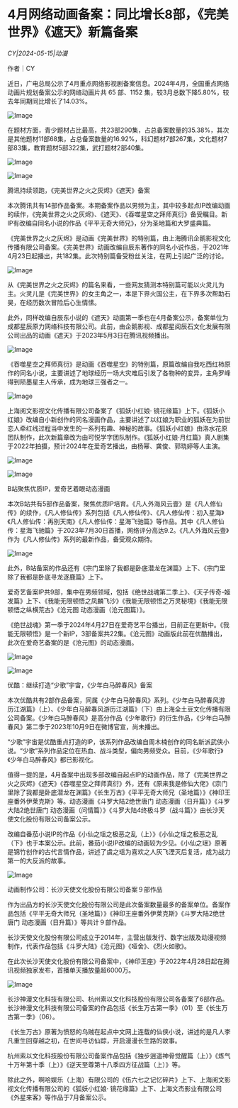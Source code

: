 # 4月网络动画备案：同比增长8部，《完美世界》《遮天》新篇备案

*CY|2024-05-15|动漫*

作者｜CY

近日，广电总局公示了4月重点网络影视剧备案信息。2024年4月，全国重点网络动画片规划备案公示的网络动画片共 65 部、1152 集，较3月总数下降5.80%，较去年同期同比增长了14.03%。

![Image](http://static.ylzbl.com/uploads/ueditor/php/upload/image/20240515/1715786827901451.jpeg)

在题材方面，青少题材占比最高，共23部290集，占总备案数量的35.38%，其次是其他题材11部68集，占总备案数量的16.92%，科幻题材7部267集，文化题材7部83集，教育题材5部322集，武打题材2部40集。

![Image](http://static.ylzbl.com/uploads/ueditor/php/upload/image/20240515/1715786827883263.jpeg)

![Image](http://static.ylzbl.com/uploads/ueditor/php/upload/image/20240515/1715786828645188.png)

腾讯持续领跑，《完美世界之火之灰烬》《遮天》备案

本次腾讯共有14部作品备案。本期备案作品以男频为主，其中较多起点IP改编动画的续作，《完美世界之火之灰烬》、《遮天》、《吞噬星空之拜师真衍》备受瞩目。新IP有改编自同名小说的作品《平平无奇大师兄》，分为圣地篇和大罗盛典篇。

《完美世界之火之灰烬》是动画《完美世界》的特别篇，由上海腾讯企鹅影视文化传播有限公司备案。《完美世界》动画改编自辰东著作的同名小说作品，于2021年4月23日起播出，共182集。此次特别篇备受粉丝关注，在网上引起广泛的讨论。

![Image](http://static.ylzbl.com/uploads/ueditor/php/upload/image/20240515/1715786828847300.jpeg)

从《完美世界之火之灰烬》的篇名来看，一些网友猜测本特别篇可能以火灵儿为主。火灵儿是《完美世界》的女主角之一，本是下界火国公主，在下界多次帮助石昊，在经历数次冒险后心生情愫。

此外，同样改编自辰东小说的《遮天》动画第一季也在4月备案公示，备案单位为成都星辰原力网络科技有限公司。此前，由企鹅影视、成都星阅辰石文化发展有限公司出品的动画《遮天》于2023年5月3日在腾讯视频播出。

![Image](http://static.ylzbl.com/uploads/ueditor/php/upload/image/20240515/1715786829168846.jpeg)

《吞噬星空之拜师真衍》是动画《吞噬星空》的特别篇，原篇改编自我吃西红柿原作的同名小说，主要讲述了地球经历一场大灾难后引发了各物种的变异，主角罗峰得到陨墨星主人传承，成为地球三强者之一。

![Image](http://static.ylzbl.com/uploads/ueditor/php/upload/image/20240515/1715786829236063.jpeg)

上海阅文影视文化传播有限公司备案了《狐妖小红娘· 镜花缘篇》上下。《狐妖小红娘》改编自小新创作的同名漫画作品，主要讲述了以红娘为职业的狐妖在为前世恋人牵红线过程当中发生的一系列有趣、神秘的故事。《狐妖小红娘》由洛水花原团队制作，此次新篇章改为由可悦学字团队制作。《狐妖小红娘·月红篇》真人剧集于2022年拍摄，预计2024年在爱奇艺播出，由杨幂、龚俊、郭晓婷等人主演。

![Image](http://static.ylzbl.com/uploads/ueditor/php/upload/image/20240515/1715786830859576.jpeg)

![Image](http://static.ylzbl.com/uploads/ueditor/php/upload/image/20240515/1715786831203704.png)

B站聚焦优质IP，爱奇艺着眼动态漫画

本次B站共有5部作品备案，聚焦优质IP培育。《凡人外海风云壹》是《凡人修仙传》的续作，《凡人修仙传》系列包括《凡人修仙传》、《凡人修仙传：初入星海》《凡人修仙传：再别天南》《凡人修仙传：星海飞驰篇》等作品。其中《凡人修仙传：星海飞驰篇》于2023年7月30日首播，网络评分高达9.2。《凡人外海风云壹》作为《凡人修仙传》系列的最新作品，备受观众期待。

![Image](http://static.ylzbl.com/uploads/ueditor/php/upload/image/20240515/1715786831814308.jpeg)

此外，B站备案的作品还有《宗门里除了我都是卧底潜龙在渊篇》上下、《宗门里除了我都是卧底寻龙逐鹿篇》上下。

爱奇艺备案IP共9部，集中在男频领域，包括《绝世战魂第二季上》、《天子传奇-姬发篇》上下、《我能无限顿悟之凤麟飞沙》《我能无限顿悟之万灵秘境》《我能无限顿悟之纵横荒古》《沧元图 动态漫画（沧元图篇）》。

《绝世战魂》第一季于2024年4月27日在爱奇艺平台播出，目前正在更新中。《我能无限顿悟》是一个新IP，3部备案共22集。《沧元图》动画版此前在优酷播出，此次在爱奇艺备案的是《沧元图》的动态漫画。

![Image](http://static.ylzbl.com/uploads/ueditor/php/upload/image/20240515/1715786832200065.jpeg)

![Image](http://static.ylzbl.com/uploads/ueditor/php/upload/image/20240515/1715786832585635.png)

优酷：继续打造“少歌”宇宙，《少年白马醉春风》备案

本次优酷共有2部作品备案，同属《少年白马醉春风》系列。《少年白马醉春风游历江湖篇》（上）、《少年白马醉春风游历江湖篇》（下）由上海全土豆文化传播有限公司备案。《少年白马醉春风》是高分作品《少年歌行》的衍生作品，《少年白马醉春风》第二季于2023年10月9日在微博官宣，尚未播出。

“少歌”宇宙是优酷重点打造的IP，该系列作品改编自周木楠创作的同名新派武侠小说。“少歌”系列作品定位在热血、战斗类型，偏向男频受众。目前，《少年歌行》《少年白马醉春风》都已影视化。

值得一提的是，4月备案中出现多部改编自起点IP的动画作品，除了《完美世界之火之灰烬》《遮天》《吞噬星空之拜师真衍》外，还有《原来我是修仙大佬》《宗门里除了我都是卧底潜龙在渊篇》《长生万古》《平平无奇大师兄（圣地篇）》《神印王座番外伊莱克斯》等。动态漫画《斗罗大陆2绝世唐门 动态漫画（日升篇）》《斗罗大陆2绝世唐门 动态漫画（问情篇）》《斗罗大陆4终极斗罗（战斗篇）》由长沙天使文化股份有限公司备案公示。

改编自番茄小说IP的作品《小仙之瑶之极恶之乱（上）》《小仙之瑶之极恶之乱（下》也于本案公示。此前，番茄小说IP改编的动画较为少见。《小仙之瑶》原著是锦竹创作的古代言情作品，讲述了虞之瑶为喜欢之人灰飞湮灭后复活，成为战力第一的大反派的故事。

![Image](http://static.ylzbl.com/uploads/ueditor/php/upload/image/20240515/1715786833299598.png)

动画制作公司：长沙天使文化股份有限公司备案９部作品

作为出品方的长沙天使文化股份有限公司是此次备案数量最多的备案单位。备案作品包括《平平无奇大师兄（圣地篇）》《神印王座番外伊莱克斯》《斗罗大陆2绝世唐门 动态漫画（日升篇）》等共计９部作品。

长沙天使文化股份有限公司成立于2014年，主营出版发行、数字出版及动漫视频制作，代表作品包括《斗罗大陆》《沧元图》《哑舍》、《烈火如歌》。

在此次长沙天使文化股份有限公司备案中，《神印王座》于2022年4月28日起在腾讯视频独家发布，首播单天播放量超6000万。

![Image](http://static.ylzbl.com/uploads/ueditor/php/upload/image/20240515/1715786833392863.jpeg)

长沙神漫文化科技有限公司、杭州索以文化科技股份有限公司各备案了6部作品。长沙神漫文化科技有限公司备案的作品包括《长生万古第一季》（01）至《长生万古第一季》（06）。

《长生万古》原著为愤怒的乌贼在起点中文网上连载的仙侠小说，讲述的是凡人李凡重生回穿越之初，在世间寻访仙踪，开启漫漫长生路的故事。

杭州索以文化科技股份有限公司备案作品包括《独步逍遥神骨觉醒篇（上）》《炼气十万年第十季（上）》《逆天至尊第十八季四方征战篇（上）》等。

除此之外，啊哈娱乐（上海）有限公司的《伍六七之记忆碎片》上下、上海阅文影视文化传播有限公司的《狐妖小红娘· 镜花缘篇》上下、上海文杰影业有限公司《外星来客》等作品于7月备案公示。

